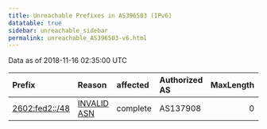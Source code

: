 ```yaml
---
title: Unreachable Prefixes in AS396503 (IPv6)
datatable: true
sidebar: unreachable_sidebar
permalink: unreachable_AS396503-v6.html
---
```


Data as of 2018-11-16 02:35:00 UTC


<div class="datatable-begin"></div>

| Prefix                                                 | Reason                                                                                                 | affected   | Authorized AS   |   MaxLength | Anchor                           |   unreachable /48s |
|:-------------------------------------------------------|:-------------------------------------------------------------------------------------------------------|:-----------|:----------------|------------:|:---------------------------------|-------------------:|
| [2602:fed2::/48](https://stat.ripe.net/2602:fed2::/48) | [INVALID ASN](https://rpki-validator.ripe.net/announcement-preview?asn=AS396503&prefix=2602:fed2::/48) | complete   | AS137908        |           0 | [ARIN](unreachable_ARIN-v6.html) |                  1 |

<div class="datatable-end"></div>